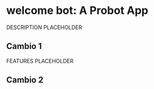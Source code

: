 # welcome bot: A Probot App

DESCRIPTION PLACEHOLDER

## Cambio 1

FEATURES PLACEHOLDER

## Cambio 2
